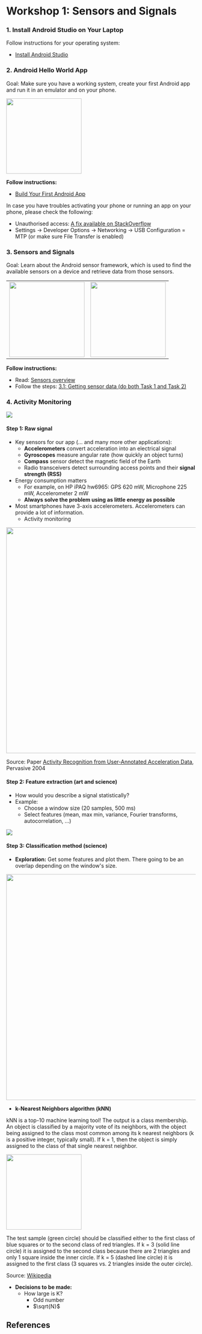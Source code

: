 # Workshop 1: Sensors and Signals


### 1. Install Android Studio on Your Laptop

Follow instructions for your operating system:
* [Install Android Studio](https://developer.android.com/studio/install.html)

### 2. Android Hello World App

Goal: Make sure you have a working system, create your first Android app and run it in an emulator and on your phone.

<img src="https://camo.githubusercontent.com/1c0ee94e6172d92afe6e1fc566bcc9ec236a8fbe2266776c5d9f2e150e9be20a/687474703a2f2f6d6174656f6a2e636f6d2f7075626c69632f696d616765732f6d6f766965732d6170702f73637265656e73686f745f73746570312e706e67" width="200">

__Follow instructions:__ 
* [Build Your First Android App](https://developer.android.com/training/basics/firstapp)

In case you have troubles activating your phone or running an app on your phone, please check the following:

* Unauthorised access: [A fix available on StackOverflow](https://stackoverflow.com/questions/30258272/adb-rsa-authorization-key-dialog-will-not-open)
* Settings -> Developer Options -> Networking -> USB Configuration = MTP (or make sure File Transfer is enabled)

### 3. Sensors and Signals

Goal: Learn about the Android sensor framework, which is used to find the available sensors on a device and retrieve data from those sensors.

<table><tr>
<td><img src="https://camo.githubusercontent.com/081ffdabcfe0e78ede3b746ff05ef9eba91eef9db2195c10a396d9df6176b3cc/68747470733a2f2f646576656c6f7065722e616e64726f69642e636f6d2f636f64656c6162732f616476616e6365642d616e64726f69642d747261696e696e672d73656e736f722d646174612f696d672f393836356337353238353139643061662e706e67" width="200"></td>
<td><img src="https://camo.githubusercontent.com/d13fa1decb8e683d5b1e8b9eb3ba43f832c872872941925fed6361a1bfaaf56b/68747470733a2f2f646576656c6f7065722e616e64726f69642e636f6d2f636f64656c6162732f616476616e6365642d616e64726f69642d747261696e696e672d73656e736f722d646174612f696d672f363233653439656431333034366564332e706e67" width="200"></td>
</tr>
</table>

__Follow instructions:__
* Read: [Sensors overview](https://developer.android.com/guide/topics/sensors/sensors_overview)
* Follow the steps: [3.1: Getting sensor data (do both Task 1 and Task 2)](https://developer.android.com/codelabs/advanced-android-training-sensor-data#0)


### 4. Activity Monitoring

<img src="img/sensors/project_option_1_person_walking.png">

#### Step 1: Raw signal

* Key sensors for our app (... and many more other applications):
	* __Accelerometers__ convert acceleration into an electrical signal
	* __Gyroscopes__ measure angular rate (how quickly an object turns)
	* __Compass__ sensor detect the magnetic field of the Earth
	* Radio transceivers detect surrounding access points and their __signal strength (RSS)__
* Energy consumption matters
	* For example, on HP iPAQ hw6965: GPS 620 mW, Microphone 225 mW, Accelerometer 2 mW
	* __Always solve the problem using as little energy as possible__
* Most smartphones have 3-axis accelerometers. Accelerometers can provide a lot of information.
	* Activity monitoring 

<img src="img/sensors/project_option_1_acceleration_data.png" width="600">

Source: Paper [Activity Recognition from User-Annotated Acceleration Data](http://web.media.mit.edu/~intille/papers-files/BaoIntille04.pdf), Pervasive 2004


#### Step 2: Feature extraction (art and science)

* How would you describe a signal statistically?
* Example:
	* Choose a window size (20 samples, 500 ms)
	* Select features (mean, max min, variance, Fourier transforms, autocorrelation, ...)

<img src="img/sensors/project_option_1_acceleration_data2.png">

#### Step 3: Classification method (science)

* __Exploration:__ Get some features and plot them. There going to be an overlap depending on the window's size.

<img src="img/sensors/project_option_1_classification.png" width="600">

* __k-Nearest Neighbors algorithm (kNN)__

kNN is a top-10 machine learning tool! The output is a class membership. An object is classified by a majority vote of its neighbors, with the object being assigned to the class most common among its k nearest neighbors (k is a positive integer, typically small). If k = 1, then the object is simply assigned to the class of that single nearest neighbor.

<img src="https://camo.githubusercontent.com/1ae598a658f0cf308d0b5afe2149a2d716cde3f82036fb9e04948cfc6db26904/68747470733a2f2f75706c6f61642e77696b696d656469612e6f72672f77696b6970656469612f636f6d6d6f6e732f7468756d622f652f65372f4b6e6e436c617373696669636174696f6e2e7376672f32323070782d4b6e6e436c617373696669636174696f6e2e7376672e706e67" width="200">

The test sample (green circle) should be classified either to the first class of blue squares or to the second class of red triangles. If k = 3 (solid line circle) it is assigned to the second class because there are 2 triangles and only 1 square inside the inner circle. If k = 5 (dashed line circle) it is assigned to the first class (3 squares vs. 2 triangles inside the outer circle).

Source: [Wikipedia](http://en.wikipedia.org/wiki/K-nearest_neighbor_algorithm)

* __Decisions to be made:__
	* How large is K?
		* Odd number
		* $\sqrt{N}$

## References

